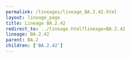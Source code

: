 ```yaml
---
permalink: /lineages/lineage_BA.2.42.html
layout: lineage_page
title: Lineage BA.2.42
redirect_to: ../lineage.html?lineage=BA.2.42
lineage: BA.2.42
parent: BA.2
children: ['BA.2.42']
---
```

